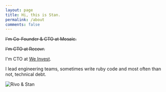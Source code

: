 ```yaml
---
layout: page
title: Hi, this is Stan.
permalink: /about
comments: false
---
```


<div class="row justify-content-between">
<div class="col-md-8 pr-5">

<p><del>I'm Co-Founder & CTO at Mosaic.</del></p>

<p><del>I'm CTO at Recovr.</del></p>

<p>I'm CTO at <a href="https://weinvest.be/">We Invest</a>.</p>

<p>I lead engineering teams, sometimes write ruby code and most often than not, technical debt.</p>

</div>

<div class="col-md-4">

<div class="sticky-top sticky-top-80">

<img class="" src="{{site.baseurl}}/assets/images/rivo-stan.png" alt="Rivo & Stan" />

</div>
</div>
</div>
